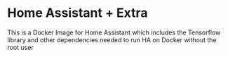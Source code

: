 # Home Assistant + Extra

This is a Docker Image for Home Assistant which includes the
Tensorflow library and other dependencies needed to run HA on Docker without the root user

